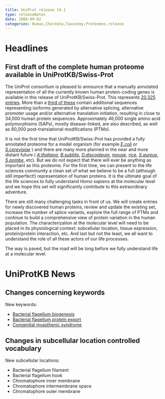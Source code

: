 ```yaml
---
title: UniProt release 14.1
type: releaseNotes
date: 2008-09-02
categories: Human,Chordata,Taxonomy,Proteomes,release
---
```


# Headlines

## First draft of the complete human proteome available in UniProtKB/Swiss-Prot

The UniProt consortium is pleased to announce that a manually annotated representation of all the currently known human protein-coding genes is available in this release of UniProtKB/Swiss-Prot. This represents [20,325 entries](http://www.uniprot.org/uniprot/?query=taxonomy%3A9606+AND+reviewed%3Ayes). More than a [third of these](http://www.uniprot.org/uniprot/?query=taxonomy%3A9606+AND+%28keyword%3A%22Alternative+initiation+%5B24%5D%22+OR+keyword%3A%22Alternative+promoter+usage+%5B877%5D%22+OR+keyword%3A%22Alternative+splicing+%5B25%5D%22%29%0D%0A) contain additional sequences representing isoforms generated by alternative splicing, alternative promoter usage and/or alternative translation initiation, resulting in close to 34,000 human protein sequences. Approximately 46,000 single amino acid polymorphisms (SAPs), mostly disease-linked, are also described, as well as 60,000 post-translational modifications (PTMs).

It is not the first time that UniProtKB/Swiss-Prot has provided a fully annotated proteome for a model organism (for example [*E.coli*](http://www.uniprot.org/uniprot/?query=taxonomy:83333+AND+keyword:181) or [*S.cerevisiae*](http://www.uniprot.org/uniprot/?query=taxonomy:4932+AND+keyword:181) ) and there are many more planned in the near and more distant future ( [*A.thaliana*](http://www.uniprot.org/uniprot/?query=taxonomy:3702+AND+reviewed%3Ayes), [*B.subtilis*](http://www.uniprot.org/uniprot/?query=taxonomy:1423+AND+reviewed%3Ayes), [*D.discoideum*](http://www.uniprot.org/uniprot/?query=taxonomy:44689+AND+reviewed%3Ayes), [mouse](http://www.uniprot.org/uniprot/?query=taxonomy:10090+AND+reviewed%3Ayes), [rice](http://www.uniprot.org/uniprot/?query=taxonomy:39947+AND+reviewed%3Ayes), [*S.aureus*](http://www.uniprot.org/uniprot/?query=organism%3A%22Staphylococcus+aureus%22+AND+reviewed%3Ayes), [*S.pombe*](http://www.uniprot.org/uniprot/?query=taxonomy:4896+AND+reviewed%3Ayes), etc). But we do not expect that there will ever be anything as important as this proteome. For the first time, we can present to the life sciences community a clean set of what we believe to be a full (although still imperfect!) representation of human proteins. It is the ultimate goal of the life sciences to fully understand *Homo sapiens* at the molecular level and we hope this set will significantly contribute to this extraordinary adventure.

There are still many challenging tasks in front of us. We will create entries for newly discovered human proteins, review and update the existing set, increase the number of splice variants, explore the full range of PTMs and continue to build a comprehensive view of protein variation in the human population. The characterization at the molecular level will need to be placed in its physiological context: subcellular location, tissue expression, protein/protein interaction, etc. And last but not the least, we all want to understand the role of all these actors of our life processes.

The way is paved, but the road will be long before we fully understand life at a molecular level.

# UniProtKB News

## Changes concerning keywords

New keywords:

-   [Bacterial flagellum biogenesis](http://www.uniprot.org/keywords/KW-1005)
-   [Bacterial flagellum protein export](http://www.uniprot.org/keywords/KW-1006)
-   [Congenital myasthenic syndrome](http://www.uniprot.org/keywords/KW-1004)

## Changes in subcellular location controlled vocabulary

New subcellular locations:

-   Bacterial flagellum filament
-   Bacterial flagellum hook
-   Chromatophore inner membrane
-   Chromatophore intermembrane space
-   Chromatophore outer membrane

